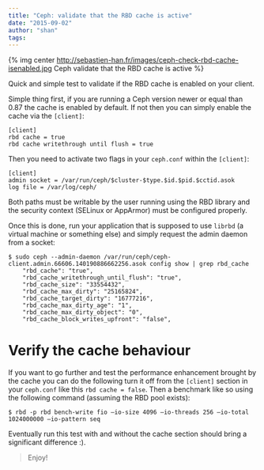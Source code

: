 ```yaml
---
title: "Ceph: validate that the RBD cache is active"
date: "2015-09-02"
author: "shan"
tags: 
---
```


{% img center http://sebastien-han.fr/images/ceph-check-rbd-cache-isenabled.jpg Ceph validate that the RBD cache is active %}

Quick and simple test to validate if the RBD cache is enabled on your client.

  

Simple thing first, if you are running a Ceph version newer or equal than 0.87 the cache is enabled by default. If not then you can simply enable the cache via the `[client]`:

```
[client]
rbd cache = true
rbd cache writethrough until flush = true
```

Then you need to activate two flags in your `ceph.conf` within the `[client]`:

```
[client]
admin socket = /var/run/ceph/$cluster-$type.$id.$pid.$cctid.asok
log file = /var/log/ceph/
```

Both paths must be writable by the user running using the RBD library and the security context (SELinux or AppArmor) must be configured properly.

Once this is done, run your application that is supposed to use `librbd` (a virtual machine or something else) and simply request the admin daemon from a socket:

```
$ sudo ceph --admin-daemon /var/run/ceph/ceph-client.admin.66606.140190886662256.asok config show | grep rbd_cache
    "rbd_cache": "true",
    "rbd_cache_writethrough_until_flush": "true",
    "rbd_cache_size": "33554432",
    "rbd_cache_max_dirty": "25165824",
    "rbd_cache_target_dirty": "16777216",
    "rbd_cache_max_dirty_age": "1",
    "rbd_cache_max_dirty_object": "0",
    "rbd_cache_block_writes_upfront": "false",
```

  

# Verify the cache behaviour

If you want to go further and test the performance enhancement brought by the cache you can do the following turn it off from the `[client]` section in your `ceph.conf` like this `rbd cache = false`. Then a benchmark like so using the following command (assuming the RBD pool exists):

```
$ rbd -p rbd bench-write fio —io-size 4096 —io-threads 256 —io-total 1024000000 —io-pattern seq
```

Eventually run this test with and without the cache section should bring a significant difference :).

  

> Enjoy!
